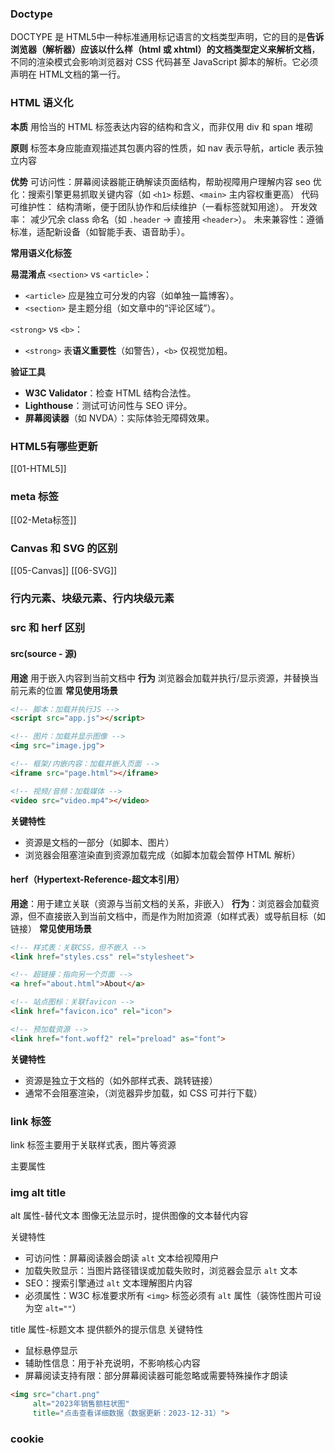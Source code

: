 ### Doctype

DOCTYPE 是 HTML5中一种标准通用标记语言的文档类型声明，它的目的是**告诉浏览器（解析器）应该以什么样（html 或 xhtml）的文档类型定义来解析文档**，不同的渲染模式会影响浏览器对 CSS 代码甚⾄ JavaScript 脚本的解析。它必须声明在 HTML⽂档的第⼀⾏。
### HTML 语义化

**本质** 
用恰当的 HTML 标签表达内容的结构和含义，而非仅用 div 和 span 堆砌

**原则**
标签本身应能直观描述其包裹内容的性质，如 nav 表示导航，article 表示独立内容

**优势**
可访问性：屏幕阅读器能正确解读页面结构，帮助视障用户理解内容
seo 优化：搜索引擎更易抓取关键内容（如 `<h1>` 标题、`<main>` 主内容权重更高）
代码可维护性： 结构清晰，便于团队协作和后续维护（一看标签就知用途）。
开发效率： 减少冗余 class 命名（如 `.header` → 直接用 `<header>`）。
未来兼容性：遵循标准，适配新设备（如智能手表、语音助手）。

**常用语义化标签**

**易混淆点**
`<section>` vs `<article>`：
- `<article>` 应是独立可分发的内容（如单独一篇博客）。
- `<section>` 是主题分组（如文章中的“评论区域”）。

`<strong>` vs `<b>`：
- `<strong>` 表**语义重要性**（如警告），`<b>` 仅视觉加粗。

**验证工具**
- **W3C Validator**：检查 HTML 结构合法性。
- **Lighthouse**：测试可访问性与 SEO 评分。
- **屏幕阅读器**（如 NVDA）：实际体验无障碍效果。

### HTML5有哪些更新
[[01-HTML5]]
### meta 标签
[[02-Meta标签]]
### Canvas 和 SVG 的区别
[[05-Canvas]]
[[06-SVG]]

### 行内元素、块级元素、行内块级元素

### src 和 herf 区别

#### src(source - 源)

**用途** 用于嵌入内容到当前文档中
**行为** 浏览器会加载并执行/显示资源，并替换当前元素的位置
**常见使用场景**
```html
<!-- 脚本：加载并执行JS -->
<script src="app.js"></script>

<!-- 图片：加载并显示图像 -->
<img src="image.jpg">

<!-- 框架/内嵌内容：加载并嵌入页面 -->
<iframe src="page.html"></iframe>

<!-- 视频/音频：加载媒体 -->
<video src="video.mp4"></video>
```

**关键特性**
- 资源是文档的一部分（如脚本、图片）
- 浏览器会阻塞渲染直到资源加载完成（如脚本加载会暂停 HTML 解析）

#### herf（Hypertext-Reference-超文本引用）

**用途**：用于建立关联（资源与当前文档的关系，非嵌入）
**行为**：浏览器会加载资源，但不直接嵌入到当前文档中，而是作为附加资源（如样式表）或导航目标（如链接）
**常见使用场景**
```html
<!-- 样式表：关联CSS，但不嵌入 -->
<link href="styles.css" rel="stylesheet">

<!-- 超链接：指向另一个页面 -->
<a href="about.html">About</a>

<!-- 站点图标：关联favicon -->
<link href="favicon.ico" rel="icon">

<!-- 预加载资源 -->
<link href="font.woff2" rel="preload" as="font">
```

**关键特性**
- 资源是独立于文档的（如外部样式表、跳转链接）
- 通常不会阻塞渲染，（浏览器异步加载，如 CSS 可并行下载）

### link 标签

link 标签主要用于关联样式表，图片等资源

主要属性

### img alt title

alt 属性-替代文本
图像无法显示时，提供图像的文本替代内容

关键特性
- 可访问性：屏幕阅读器会朗读 `alt` 文本给视障用户
- 加载失败显示：当图片路径错误或加载失败时，浏览器会显示 `alt` 文本
- SEO：搜索引擎通过 `alt` 文本理解图片内容
- 必须属性：W3C 标准要求所有 `<img>` 标签必须有 `alt` 属性（装饰性图片可设为空 `alt=""`）

title 属性-标题文本
提供额外的提示信息
关键特性
- 鼠标悬停显示
- 辅助性信息：用于补充说明，不影响核心内容
- 屏幕阅读支持有限：部分屏幕阅读器可能忽略或需要特殊操作才朗读

```html
<img src="chart.png" 
     alt="2023年销售额柱状图"
     title="点击查看详细数据（数据更新：2023-12-31）">
```
### cookie

